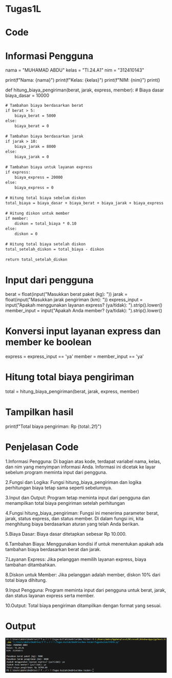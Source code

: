 # Tugas1L
# Code
# Informasi Pengguna
nama = "MUHAMAD ABDU"
kelas = "TI.24.A1"
nim = "312410143"

print(f"Nama: {nama}")
print(f"Kelas: {kelas}")
print(f"NIM: {nim}")
print()

def hitung_biaya_pengiriman(berat, jarak, express, member):
    # Biaya dasar
    biaya_dasar = 10000
    
    # Tambahan biaya berdasarkan berat
    if berat > 5:
        biaya_berat = 5000
    else:
        biaya_berat = 0
    
    # Tambahan biaya berdasarkan jarak
    if jarak > 10:
        biaya_jarak = 8000
    else:
        biaya_jarak = 0
    
    # Tambahan biaya untuk layanan express
    if express:
        biaya_express = 20000
    else:
        biaya_express = 0
    
    # Hitung total biaya sebelum diskon
    total_biaya = biaya_dasar + biaya_berat + biaya_jarak + biaya_express
    
    # Hitung diskon untuk member
    if member:
        diskon = total_biaya * 0.10
    else:
        diskon = 0
    
    # Hitung total biaya setelah diskon
    total_setelah_diskon = total_biaya - diskon
    
    return total_setelah_diskon

# Input dari pengguna
berat = float(input("Masukkan berat paket (kg): "))
jarak = float(input("Masukkan jarak pengiriman (km): "))
express_input = input("Apakah menggunakan layanan express? (ya/tidak): ").strip().lower()
member_input = input("Apakah Anda member? (ya/tidak): ").strip().lower()

# Konversi input layanan express dan member ke boolean
express = express_input == 'ya'
member = member_input == 'ya'

# Hitung total biaya pengiriman
total = hitung_biaya_pengiriman(berat, jarak, express, member)

# Tampilkan hasil
print(f"Total biaya pengiriman: Rp {total:.2f}")

# Penjelasan Code
1.Informasi Pengguna: Di bagian atas kode, terdapat variabel nama, kelas, dan nim yang menyimpan informasi Anda. Informasi ini dicetak ke layar sebelum program meminta input dari pengguna.

2.Fungsi dan Logika: Fungsi hitung_biaya_pengiriman dan logika perhitungan biaya tetap sama seperti sebelumnya.

3.Input dan Output: Program tetap meminta input dari pengguna dan menampilkan total biaya pengiriman setelah perhitungan

4.Fungsi hitung_biaya_pengiriman: Fungsi ini menerima parameter berat, jarak, status express, dan status member. Di dalam fungsi ini, kita menghitung biaya berdasarkan aturan yang telah Anda berikan.

5.Biaya Dasar: Biaya dasar ditetapkan sebesar Rp 10.000.

6.Tambahan Biaya: Menggunakan kondisi if untuk menentukan apakah ada tambahan biaya berdasarkan berat dan jarak.

7.Layanan Express: Jika pelanggan memilih layanan express, biaya tambahan ditambahkan.

8.Diskon untuk Member: Jika pelanggan adalah member, diskon 10% dari total biaya dihitung.

9.Input Pengguna: Program meminta input dari pengguna untuk berat, jarak, dan status layanan express serta member.

10.Output: Total biaya pengiriman ditampilkan dengan format yang sesuai.

# Output
![Output](Output.png)
